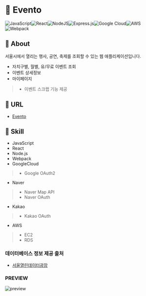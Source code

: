 # 📣 Evento

![JavaScript](https://img.shields.io/badge/javascript-%23323330.svg?style=for-the-badge&logo=javascript&logoColor=%23F7DF1E)![React](https://img.shields.io/badge/react-%2320232a.svg?style=for-the-badge&logo=react&logoColor=%2361DAFB)![NodeJS](https://img.shields.io/badge/node.js-6DA55F?style=for-the-badge&logo=node.js&logoColor=white)![Express.js](https://img.shields.io/badge/express.js-%23404d59.svg?style=for-the-badge&logo=express&logoColor=%2361DAFB)![Google Cloud](https://img.shields.io/badge/GoogleCloud-%234285F4.svg?style=for-the-badge&logo=google-cloud&logoColor=white)![AWS](https://img.shields.io/badge/AWS-%23FF9900.svg?style=for-the-badge&logo=amazon-aws&logoColor=white)![Webpack](https://img.shields.io/badge/webpack-%238DD6F9.svg?style=for-the-badge&logo=webpack&logoColor=black)


## 👀 About
서울시에서 열리는 행사, 공연, 축제를 조회할 수 있는 웹 애플리케이션입니다.
- 자치구별, 월별, 유/무료 이벤트 조회
- 이벤트 상세정보
- 마이페이지
> - 이벤트 스크랩 기능 제공

## 🔗 URL
- [Evento](http://ec2-3-38-101-85.ap-northeast-2.compute.amazonaws.com/)

## 📌 Skill
- JavaScript
- React
- Node.js
- Webpack
- GoogleCloud
> - Google OAuth2
- Naver
> - Naver Map API
> - Naver OAuth
- Kakao
> - Kakao OAuth
- AWS
> - EC2
> - RDS

### 데이터베이스 정보 제공 출처
- [서울열린데이터광장](https://data.seoul.go.kr/dataList/OA-15486/S/1/datasetView.do)

### PREVIEW
![preview](https://github.com/KROomoO/ToonVerse/assets/93576045/2fe8a97d-563b-4b34-aa71-c845786d14e4)
